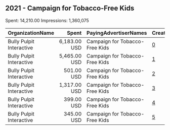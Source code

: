 ## 2021 - Campaign for Tobacco-Free Kids 
Spent: 14,210.00
Impressions: 1,360,075

|OrganizationName|Spent|PayingAdvertiserNames|CreativeUrls|Impressions|Genders|AgeBrackets|CountryCodes|BillingAddresses|CandidateBallotInformation|
|:---|---:|:---|:---|---:|:---|:---|:---|:---|:---|
|Bully Pulpit Interactive|6,183.00 USD|Campaign for Tobacco-Free Kids|[0](https://www.snap.com/political-ads/asset/70a9289c1991192b64f79ec43485ec1c14fb07fa4b298e3299ed388e65716e63?mediaType=png)|486,810||16-21|united states|"1445 New York Ave NW,Washington,20005,US"||
|Bully Pulpit Interactive|5,465.00 USD|Campaign for Tobacco-Free Kids|[1](https://www.snap.com/political-ads/asset/f75d3383da8a9b049575ded014b962c031bd5c7047932bd413ae5af3f2c15086?mediaType=png)|456,444||16-21|united states|"1445 New York Ave NW,Washington,20005,US"||
|Bully Pulpit Interactive|501.00 USD|Campaign for Tobacco-Free Kids|[2](https://www.snap.com/political-ads/asset/606bca41ef76de86c99ba9dcafc54f61ceb42d6401f9f6df4d89af9ab0ddb9fa?mediaType=png)|254,738|||united states|"1445 New York Ave NW,Washington,20005,US"||
|Bully Pulpit Interactive|1,317.00 USD|Campaign for Tobacco-Free Kids|[3](https://www.snap.com/political-ads/asset/1e9dca6f4795a684a66ed922abce66a714bfd4fe5c2c5ae7d0de3fc21b586649?mediaType=png)|136,674||30+|united states|"1445 New York Ave NW,Washington,20005,US"||
|Bully Pulpit Interactive|399.00 USD|Campaign for Tobacco-Free Kids|[4](https://www.snap.com/political-ads/asset/f75d3383da8a9b049575ded014b962c031bd5c7047932bd413ae5af3f2c15086?mediaType=png)|14,265||26+|united states|"1445 New York Ave NW,Washington,20005,US"||
|Bully Pulpit Interactive|345.00 USD|Campaign for Tobacco-Free Kids|[5](https://www.snap.com/political-ads/asset/70a9289c1991192b64f79ec43485ec1c14fb07fa4b298e3299ed388e65716e63?mediaType=png)|11,144||26+|united states|"1445 New York Ave NW,Washington,20005,US"||
